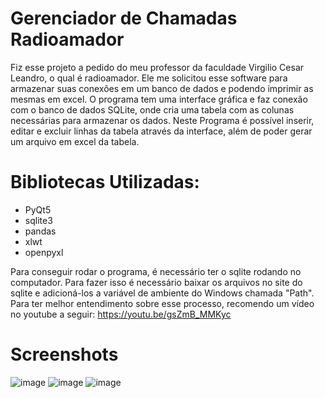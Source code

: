 # Gerenciador de Chamadas Radioamador

  Fiz esse projeto a pedido do meu professor da faculdade Virgilio Cesar Leandro, o qual é radioamador. Ele me solicitou esse software para armazenar suas conexões em um banco de dados e podendo imprimir as mesmas em excel. O programa tem uma interface gráfica e faz conexão com o banco de dados SQLite, onde cria uma tabela com as colunas necessárias para armazenar os dados. Neste Programa é possível inserir, editar e excluir linhas da tabela através da interface, além de poder gerar um arquivo em excel da tabela.

# Bibliotecas Utilizadas: 

- PyQt5
- sqlite3
- pandas
- xlwt
- openpyxl

Para conseguir rodar o programa, é necessário ter o sqlite rodando no computador. Para fazer isso é necessário baixar os arquivos no site do sqlite e adicioná-los a variável de ambiente do Windows chamada "Path". Para ter melhor entendimento sobre esse processo, recomendo um vídeo no youtube a seguir: https://youtu.be/gsZmB_MMKyc

# Screenshots

![image](https://user-images.githubusercontent.com/113928099/228587507-17bb354d-e412-49f4-812c-dd4de65f9b79.png)
![image](https://user-images.githubusercontent.com/113928099/228587599-5790fa37-e634-43b4-9731-7a41c96b9417.png)
![image](https://user-images.githubusercontent.com/113928099/228587941-b570c1ff-aeab-4593-846f-9f12041605b1.png)
